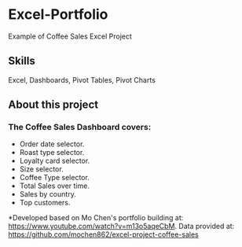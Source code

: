 # Excel-Portfolio
Example of Coffee Sales Excel Project

## Skills
Excel, Dashboards, Pivot Tables, Pivot Charts

## About this project

### The Coffee Sales Dashboard covers:

- Order date selector.
- Roast type selector.
- Loyalty card selector.
- Size selector.
- Coffee Type selector.
- Total Sales over time.
- Sales by country.
- Top customers.
 

*Developed based on Mo Chen's portfolio building at: https://www.youtube.com/watch?v=m13o5aqeCbM. Data provided at: https://github.com/mochen862/excel-project-coffee-sales
